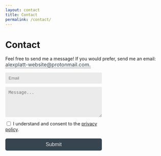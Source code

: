 ```yaml
---
layout: contact
title: Contact
permalink: /contact/
---
```


<style type="text/css">
  /*---Tool tip ---*/  
  button.tooltip .tooltiptext {
    visibility: hidden;
    width: 120px;
    background-color: #36454f;
    color: #ebebeb;
    text-align: center;
    border-radius: 6px;
    padding: 5px 0;
    position: absolute;
    z-index: 1;
    top: 150%;
    left: 50%;
    margin-left: -60px;
  }
  
  button.tooltip .tooltiptext::after {
    content: "";
    position: absolute;
    bottom: 100%;
    left: 50%;
    margin-left: -5px;
    border-width: 5px;
    border-style: solid;
    border-color: transparent transparent #36454f transparent;
  }
  
  button.tooltip:hover .tooltiptext {
    visibility: visible;
  }

  /*--- Email ---*/  
  .protect p.inner .tooltip :not(span.tooltiptext) {
    text-indent: -9999px;
    line-height: 0;
  }

  button.tooltip {
    position: relative;
    background-color: transparent;
    border-left: none;
    border-right: none;
    border-top: none;
    border-bottom: 1px dotted black;
    outline:none;
    color: #36454f;
    padding: 0px 0px;
    font-family: inherit;
    font-size: 16px;
  }
  
  .protect p.inner .tooltip:after {
    cursor: pointer;
    content: "\002E" attr(domain) "\002E \006C \0069 \0061 \006D \006E \006F \0074 \006F \0072 \0070 \0040 \0065 \0074 \0069 \0073 \0062 \0065 \0077 \002D \0074 \0074 \0061 \006C \0070 \0078 \0065 \006C \0061";
    text-indent: 0;
    display: block;
    line-height: initial;
    unicode-bidi: bidi-override; direction: rtl
  }
  
  /*--- Contact form ---*/
  input, textarea { 
    outline: none;
  }
 
  form {
    position: relative;
    width: 80%;
  }
   
  .form-inner {
    box-sizing: border-box;
  }
  
  .form-inner input,
  .form-inner textarea {
    width: 100%;
    padding: 10px;
    margin-bottom: 10px;
    border: none;
    border-radius: 2px;
    background: #ebebeb;
    box-sizing:border-box
  }
   
  button.form {
    width: 100%;
    padding: 10px;
    margin-top: 20px;
    border-radius: 5px;
    border: none;
    background: #36454f; 
    font-size: 16px;
    font-weight: 400;
    color: #ebebeb;
    outline: none;
  }
  
  button.form:hover {
    background: #212a30;
    cursor: pointer;
  }
  
  @media (min-width: 600px) {
     form {
       width: 60%;
     }
  }
    
  input[type="checkbox"] {
    display:inline-block;
    vertical-align:middle;
  }
  
  input[type="name"] {
    display: none;
  }
  
  label {
    vertical-align:middle;
  }
</style>

# Contact
<div class="protect" role="text" aria-label="My email address is my name, without capitals or spaces, then dash, then the word website. All of this at protonmail dot com.">
  <p class="inner">    
     Feel free to send me a message! If you would prefer, send me an email:
     <button onClick="show()" class="tooltip" domain="moc">
       <span id="tooltiptext" class="tooltiptext">Click to copy</span>
     </button> 
  </p>
</div>

<form action="https://usebasin.com/f/b7e6cac71fe7" method="POST" autocomplete="off" id="my-contact-form">
  <div class="form-inner">
    <input type="name" name="name" autocomplete="off" id="form-name">
    <input type="email" placeholder="Email" name="email" autocomplete="off" id="form-email">
    <textarea required 
      onkeyup="this.value = this.value.replace(/[$=+*<>]/g, '')"
      minlength="12"
      oninvalid="setCustomValidity('Should not be empty. Avoid strange characters.')"
      oninput="setCustomValidity('')" 
      placeholder="Message..." 
      rows="5" 
      name="message" id="form-msg"></textarea>
  </div>
  <input type="checkbox" required id="check1">
    <label for="check1">
      I understand and consent to the <a href="../privacy/"> privacy policy</a>.
    </label>
  <br>
  <button class="form" id="form-button" onclick="ajax();">Submit</button>
  <div id="form-message"></div>
</form>